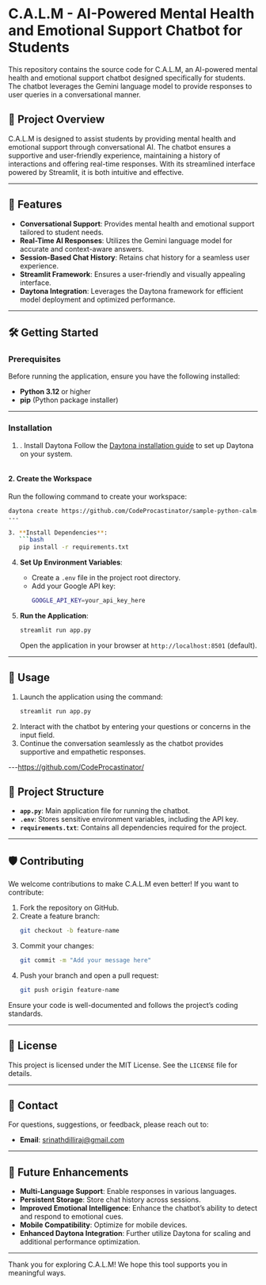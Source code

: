 # C.A.L.M - AI-Powered Mental Health and Emotional Support Chatbot for Students

This repository contains the source code for C.A.L.M, an AI-powered mental health and emotional support chatbot designed specifically for students. The chatbot leverages the Gemini language model to provide responses to user queries in a conversational manner.

## 🚀 Project Overview
C.A.L.M is designed to assist students by providing mental health and emotional support through conversational AI. The chatbot ensures a supportive and user-friendly experience, maintaining a history of interactions and offering real-time responses. With its streamlined interface powered by Streamlit, it is both intuitive and effective.

---

## 🌟 Features

- **Conversational Support**: Provides mental health and emotional support tailored to student needs.
- **Real-Time AI Responses**: Utilizes the Gemini language model for accurate and context-aware answers.
- **Session-Based Chat History**: Retains chat history for a seamless user experience.
- **Streamlit Framework**: Ensures a user-friendly and visually appealing interface.
- **Daytona Integration**: Leverages the Daytona framework for efficient model deployment and optimized performance.

---

## 🛠️ Getting Started

### Prerequisites

Before running the application, ensure you have the following installed:
- **Python 3.12** or higher
- **pip** (Python package installer)

---

### Installation

1. . Install Daytona
Follow the [Daytona installation guide](https://github.com/daytonaio/daytona#installation) to set up Daytona on your system.
   ```

#### 2. Create the Workspace
Run the following command to create your workspace:
```bash
daytona create https://github.com/CodeProcastinator/sample-python-calm-app
---

3. **Install Dependencies**:
   ```bash
   pip install -r requirements.txt
   ```

4. **Set Up Environment Variables**:
   - Create a `.env` file in the project root directory.
   - Add your Google API key:
     ```bash
     GOOGLE_API_KEY=your_api_key_here
     ```

5. **Run the Application**:
   ```bash
   streamlit run app.py
   ```
   Open the application in your browser at `http://localhost:8501` (default).

---

## 🚦 Usage

1. Launch the application using the command:
   ```bash
   streamlit run app.py
   ```
2. Interact with the chatbot by entering your questions or concerns in the input field.
3. Continue the conversation seamlessly as the chatbot provides supportive and empathetic responses.

---https://github.com/CodeProcastinator/

## 📂 Project Structure

- **`app.py`**: Main application file for running the chatbot.
- **`.env`**: Stores sensitive environment variables, including the API key.
- **`requirements.txt`**: Contains all dependencies required for the project.

---

## 🛡️ Contributing

We welcome contributions to make C.A.L.M even better! If you want to contribute:

1. Fork the repository on GitHub.
2. Create a feature branch:
   ```bash
   git checkout -b feature-name
   ```
3. Commit your changes:
   ```bash
   git commit -m "Add your message here"
   ```
4. Push your branch and open a pull request:
   ```bash
   git push origin feature-name
   ```

Ensure your code is well-documented and follows the project’s coding standards.

---

## 📜 License

This project is licensed under the MIT License. See the `LICENSE` file for details.

---

## 📧 Contact

For questions, suggestions, or feedback, please reach out to:
- **Email**: srinathdilliraj@gmail.com

---

## 🚀 Future Enhancements

- **Multi-Language Support**: Enable responses in various languages.
- **Persistent Storage**: Store chat history across sessions.
- **Improved Emotional Intelligence**: Enhance the chatbot’s ability to detect and respond to emotional cues.
- **Mobile Compatibility**: Optimize for mobile devices.
- **Enhanced Daytona Integration**: Further utilize Daytona for scaling and additional performance optimization.

---

Thank you for exploring C.A.L.M! We hope this tool supports you in meaningful ways.

